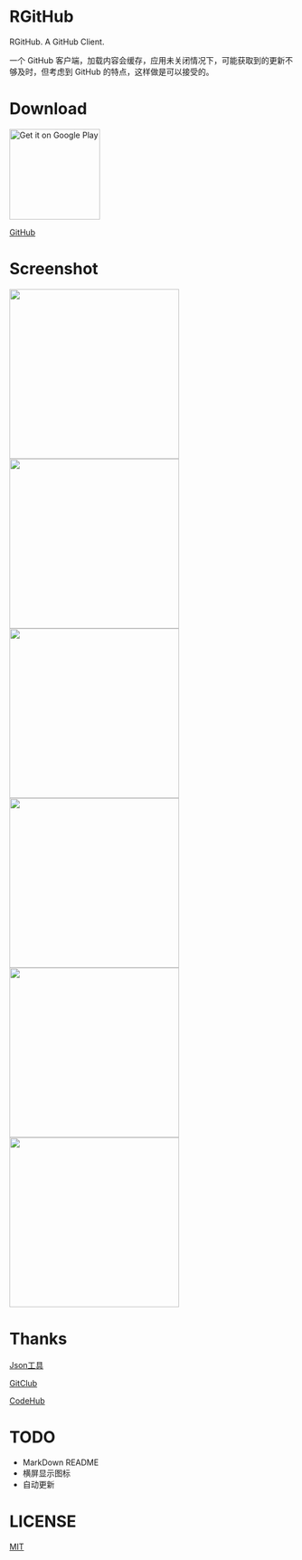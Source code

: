 # RGitHub

RGitHub. A GitHub Client.

一个 GitHub 客户端，加载内容会缓存，应用未关闭情况下，可能获取到的更新不够及时，但考虑到 GitHub 的特点，这样做是可以接受的。

# Download

<a href="https://play.google.com/store/apps/details?id=cn.renyuzhuo.rgithub"><img alt="Get it on Google Play" width="160" src="https://cloud.githubusercontent.com/assets/21374839/20084339/9613a18a-a59c-11e6-8db6-86d0ae0b84f8.png"/></a>

[GitHub](https://github.com/RWebRTC/RGitHub/raw/develop/app/RGitHub.apk)

# Screenshot

<img src="https://cloud.githubusercontent.com/assets/21374839/20131582/575f1a2a-a699-11e6-9581-465463e4cbf0.png" width="300"/>
<img src="https://cloud.githubusercontent.com/assets/21374839/20131579/572f0aba-a699-11e6-942f-6b0471deea57.png" width="300"/>
<img src="https://cloud.githubusercontent.com/assets/21374839/20131576/572e7d66-a699-11e6-9865-12ef49a66ba0.png" width="300"/>
<img src="https://cloud.githubusercontent.com/assets/21374839/20131580/57331f1a-a699-11e6-8d20-f808a91e2130.png" width="300"/>
<img src="https://cloud.githubusercontent.com/assets/21374839/20131577/572ea8ea-a699-11e6-9004-5430983ef1db.png" width="300"/>
<img src="https://cloud.githubusercontent.com/assets/21374839/20131581/57338928-a699-11e6-9493-abd8012cf181.png" width="300"/>

# Thanks

[Json工具](http://www.sojson.com/json2entity.html)

[GitClub](https://github.com/TellH/GitClub)

[CodeHub](http://codehub-app.com/)

# TODO

- MarkDown README
- 横屏显示图标
- 自动更新

# LICENSE

[MIT](http://renyuzhuo.cn/#/issues/37)
